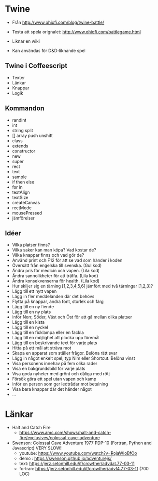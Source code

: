 # Twine

* Från http://www.ohiofi.com/blog/twine-battle/
* Testa att spela orignalet: http://www.ohiofi.com/battlegame.html

* Liknar en wiki
* Kan användas för D&D-liknande spel

## Twine i Coffeescript

* Texter
* Länkar
* Knappar
* Logik

## Kommandon

* randint
* int
* string split
* [] array push unshift
* class
* extends
* constructor
* new
* super
* rect 
* text
* sample
* if then else
* for in
* textAlign
* textSize 
* createCanvas
* rectMode
* mousePressed
* jämförelser

## Idéer

* Vilka platser finns?
* Vilka saker kan man köpa? Vad kostar de?
* Vilka knappar finns och vad gör de?
* Använd print och F12 för att se vad som händer i koden
* Översätt från engelska till svenska. (Gul kod)
* Ändra pris för medicin och vapen. (Lila kod)
* Ändra sannolikheter för att träffa. (Lila kod)
* Ändra konsekvenserna för health. (Lila kod)
* Hur skiljer sig en tärning [1,2,3,4,5,6] jämfört med två tärningar [1,2,3]?
* Lägg till ett nytt vapen
* Lägg in fler meddelanden där det behövs
* Flytta på knappar, ändra font, storlek och färg
* Lägg till en ny fiende
* Lägg till en ny plats
* Inför Norr, Söder, Väst och Öst för att gå mellan olika platser
* Lägg till en kista
* Lägg till en nyckel
* Lägg till en ficklampa eller en fackla
* Lägg till en möjlighet att plocka upp föremål
* Lägg till en beskrivande text för varje plats
* Hitta på ett mål att sträva mot
* Skapa en apparat som ställer frågor. Belöna rätt svar
* Lägg in något enkelt spel, typ Nim eller Shortcut. Belöna vinst
* Visa personens innehav på fem olika rader
* Visa en bakgrundsbild för varje plats
* Visa goda nyheter med grönt och dåliga med rött
* Försök göra ett spel utan vapen och kamp
* Inför en person som ger ledtrådar mot betalning
* Visa bara knappar där det händer något 
* ...

# Länkar

* Halt and Catch Fire 
  * https://www.amc.com/shows/halt-and-catch-fire/exclusives/colossal-cave-adventure 
* Swenson: Colossal Cave Adventure 1977 PDP-10 (Fortran, Python and Javascript) VERY SLOW!
  * youtube: https://www.youtube.com/watch?v=RojaWIoBfOo
  * demo : https://swenson.github.io/adventurejs/
  * text: https://jerz.setonhill.edu/if/crowther/advdat.77-03-11
  * fortran: https://jerz.setonhill.edu/if/crowther/advf4.77-03-11 (700 LOC)
